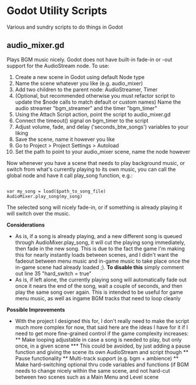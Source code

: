 # Godot Utility Scripts
 Various and sundry scripts to do things in Godot 


## audio_mixer.gd
Plays BGM music nicely. Godot does not have built-in fade-in or -out support for the AudioStream node.
To use: 
1. Create a new scene in Godot using default Node type
2. Name the scene whatever you like (e.g. audio_mixer)
3. Add two children to the parent node: AudioStreamer, Timer
4. (Optional, but recommended otherwise you must refactor script to update the $node calls to match default or custom names) Name the audio streamer "bgm_streamer" and the timer "bgm_timer"
5. Using the Attach Script action, point the script to audio_mixer.gd
6. Connect the timeout() signal on bgm_timer to the script
7. Adjust volume, fade, and delay ('seconds_btw_songs') variables to your liking
8. Save the scene, name it however you like
9. Go to Project > Project Settings > Autoload 
9. Set the path to point to your audio_mixer scene, name the node however

Now whenever you have a scene that needs to play background music, or switch from what's currently playing to its own music, you can call the global node and have it call play_song function, e.g.:

<pre><code>
var my_song = load($path_to_song_file)
AudioMixer.play_song(my_song)
</code></pre>

The selected song will nicely fade-in, or if something is already playing it will switch over the music.

**Considerations**
* As is, if a song is already playing, and a new different song is queued through AudioMixer.play_song, it will cut the playing song immediately, then fade in the new song. This is due to the fact the game I'm making this for nearly instantly loads between scenes, and I didn't want the fadeout between menu music and in-game music to take place once the in-game scene had already loaded ;). **To disable this** simply comment out line 35 "hard_switch = true"
* As is, if left alone, the currently playing song will automatically fade out once it nears the end of the song, wait a couple of seconds, and then play the same song over again. This is intended to be useful for game menu music, as well as ingame BGM tracks that need to loop cleanly

**Possible Improvements**
* With the project I designed this for, I don't really need to make the script much more complex for now, that said here are the ideas I have for it if I need to get more fine-grained control if the game complexity increases:
** Make looping adjustable in case a song is needed to play, but only once, in a given scene
*** This could be avoided, by just adding a pause function and giving the scene its own AudioStream and script though
** Pause functionality
** Multi-track support (e.g. bgm + ambience)
** Make hard-switching optional thru code variables and functions (if BGM needs to change nicely within the same scene, and not hard-cut between two scenes such as a Main Menu and Level scene
